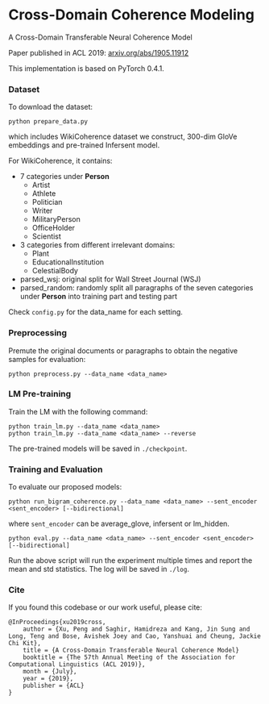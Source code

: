 # Cross-Domain Coherence Modeling 

A Cross-Domain Transferable Neural Coherence Model

Paper published in ACL 2019: [arxiv.org/abs/1905.11912](https://arxiv.org/abs/1905.11912)

This implementation is based on PyTorch 0.4.1.

### Dataset

To download the dataset:

```
python prepare_data.py
```

which includes WikiCoherence dataset we construct, 300-dim GloVe embeddings and pre-trained Infersent model.

For WikiCoherence, it contains:

- 7 categories under **Person**
    - Artist
    - Athlete
    - Politician
    - Writer
    - MilitaryPerson
    - OfficeHolder
    - Scientist
- 3 categories from different irrelevant domains:
    - Plant
    - EducationalInstitution
    - CelestialBody
- parsed\_wsj: original split for Wall Street Journal (WSJ)
- parsed\_random: randomly split all paragraphs of the seven categories under **Person** into training part and testing part

Check `config.py` for the data\_name for each setting.

### Preprocessing

Premute the original documents or paragraphs to obtain the negative samples for evaluation:

```
python preprocess.py --data_name <data_name>
```

### LM Pre-training

Train the LM with the following command:

```
python train_lm.py --data_name <data_name>
python train_lm.py --data_name <data_name> --reverse
```

The pre-trained models will be saved in `./checkpoint`.

### Training and Evaluation

To evaluate our proposed models:

```
python run_bigram_coherence.py --data_name <data_name> --sent_encoder <sent_encoder> [--bidirectional]
```

where `sent_encoder` can be average\_glove, infersent or lm\_hidden.

```
python eval.py --data_name <data_name> --sent_encoder <sent_encoder> [--bidirectional]
```

Run the above script will run the experiment multiple times and report the mean and std statistics.
The log will be saved in `./log`.

### Cite

If you found this codebase or our work useful, please cite:

```
@InProceedings{xu2019cross,
    author = {Xu, Peng and Saghir, Hamidreza and Kang, Jin Sung and Long, Teng and Bose, Avishek Joey and Cao, Yanshuai and Cheung, Jackie Chi Kit},
    title = {A Cross-Domain Transferable Neural Coherence Model}
    booktitle = {The 57th Annual Meeting of the Association for Computational Linguistics (ACL 2019)},
    month = {July},
    year = {2019},
    publisher = {ACL}
}
```
